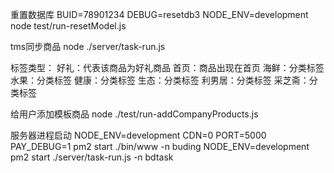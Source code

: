 重置数据库
BUID=78901234 DEBUG=resetdb3 NODE_ENV=development node test/run-resetModel.js

tms同步商品
node ./server/task-run.js

标签类型：
好礼：代表该商品为好礼商品
首页：商品出现在首页
海鲜：分类标签
水果：分类标签
健康：分类标签
生态：分类标签
利男居：分类标签
采芝斋：分类标签

给用户添加模板商品
node ./test/run-addCompanyProducts.js

服务器进程启动
NODE_ENV=development  CDN=0 PORT=5000 PAY_DEBUG=1 pm2 start ./bin/www -n buding
NODE_ENV=development  pm2 start ./server/task-run.js -n bdtask